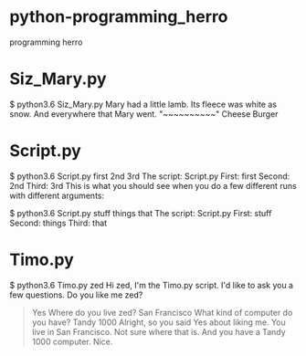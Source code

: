 ﻿# python-programming_herro
programming herro

# Siz_Mary.py

 $ python3.6 Siz_Mary.py
 Mary had a little lamb.
 Its fleece was white as snow.
 And everywhere that Mary went.
 "~~~~~~~~~~"
 Cheese Burger

# Script.py

 $ python3.6 Script.py first 2nd 3rd
 The script: Script.py
 First: first
 Second: 2nd
 Third: 3rd
 This is what you should see when you do a few different runs with different arguments:

 $ python3.6 Script.py stuff things that
 The script: Script.py
 First: stuff
 Second: things
 Third: that

# Timo.py
 $ python3.6 Timo.py zed
 Hi zed, I'm the Timo.py script.
 I'd like to ask you a few questions.
 Do you like me zed?
 > Yes
 Where do you live zed?
 > San Francisco
 What kind of computer do you have?
 > Tandy 1000
 Alright, so you said Yes about liking me.
 You live in San Francisco. Not sure where that is.
 And you have a Tandy 1000 computer. Nice.
